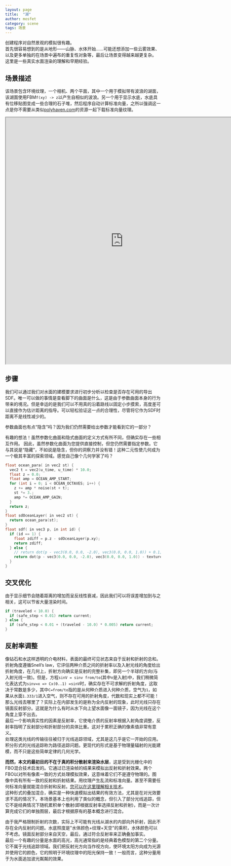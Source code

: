 ```yaml
---
layout: page
title:  "湖"
author: mosfet
category: scene
tags: 场景
---
```

创建程序对自然景观的模拟很有趣。  
首先很容易想到的是从地形——山脉、水体开始……可能还想添加一些云雾效果、以及更多单独的在场景中遍布的重复性对象等，最后让场景变得越来越更复杂。  
这里是一些真实水面渲染的理解和早期经验。  

## 场景描述
该场景包含环境纹理，一个相机、两个平面，其中一个用于模拟带有波浪的湖面，该湖面使用FBM`f(xy) -> z`以产生自相似的波浪。另一个用于显示水底，水底具有位移贴图变成一些合理的石子堆，然后程序自动计算标准向量，之所以强调这一点是你不需要从类似[polyhaven.com](https://polyhaven.com/textures)的资源一起下载标准向量纹理。  

<iframe src="https://editor.p5js.org/mosfet-archive/full/3ZQ76doA9" width="760" height="800" class="x la dspln dsplb-md"></iframe>

## 步骤
我们可以通过我们对水面的建模要求进行初步分析以检查是否存在可用的导出SDF。唯一可以做的事情是查看脚下的曲面是什么，这是由于参数曲面本身的行为带来的境况。但是幸运的是我们可以不用真的沿着路线以固定小步摸索，高度差可以直接作为估计距离的指导。可以轻松验证这一点的合理性，尽管将它作为SDF时距离不是线性减少的。  

<div class="x la bdl2 pdl2 sk bg-gunmetal05 tx-antiqueRuby1">
<p>
参数曲面也有点“隐含”吗？因为我们仍然需要给出参数才能看到它的一部分？  
</p>

<p>
有趣的想法！虽然参数化曲面和隐式曲面的定义方式有所不同，但确实存在一些相互作用。
因此，虽然参数化曲面为您提供直接控制，但您仍然需要指定参数。它与其说是“隐藏”，不如说是隐含，但你的洞察力并没有错！这种二元性使几何成为一个极其丰富的探索领域。感觉自己像个几何学家了吗？
</p>
</div>

```cpp
float ocean_para( in vec2 st) {
  vec2 t = vec2(u_time, u_time) * 10.0;
  float z = 0.0;
  float amp = OCEAN_AMP_START;
  for (int i = 0; i < OCEAN_OCTAVES; i++) {
    z += amp * noise(st + t);
    st *= 3.;
    amp *= OCEAN_AMP_GAIN;
  }
  return z;
}
float sdOceanLayer( in vec2 st) {
  return ocean_para(st);
}
float sdf( in vec3 p, in int id) {
  if (id == 1) {
    float zdiff = p.z - sdOceanLayer(p.xy);
    return zdiff;
  } else {
    // return dot(p - vec3(0.0, 0.0, -2.0), vec3(0.0, 0.0, 1.0)) + 0.1;
    return dot(p - vec3(0.0, 0.0, -2.0), vec3(0.0, 0.0, 1.0)) - textureLoad(p, 2).x;
  }
}
```

## 交叉优化
由于显示细节会随着距离的增加而呈反线性衰减，因此我们可以将误差增加到与之相关，这可以节省大量渲染时间。
```cpp
if (traveled < 10.0) {
  if (safe_step < 0.01) return current;
} else {
  if (safe_step < 0.01 + (traveled - 10.0) * 0.005) return current;
}
```

## 反射率调整
像钻石和水这样透明的介电材料，表面的最终可见状态来自于反射和折射的总和。折射角度遵循Snell’s law，它评估两种介质之间的折射率以及入射光线的角度给出折射角度，在几何上，折射方向确实是反射的完整补集，即另一个半球的方向(与入射光线一致)。但是，方程`sinV = sinv from/to`(其中v是入射)中，我们稍微简化表达式为`sinv=x => Cx(0..1) =sinV`时，确实存在不可求解的折射角度，这取决于常数是多少，其中`C=from/to`指的是从何种介质进入何种介质，空气为`1`，如果从水面`1.333/1`进入空气，则不存在可用的折射角度，代数和现实上都不可能！那么光线去哪里了？实际上在内部发生的是称为全内反射的现象，此时光线只存在镜面反射部分。这就是为什么有时从水下向上望水面像一面镜子，因为光线在这个角度上穿不出去。  
最后一个影响真实性的因素是反射率，它使电介质的反射率根据入射角度调整，反射率指明了反射部分和折射部分的具体比重。这对于累积正确的像素值非常有意义。    
处理这类光线的传输往往被归于光线追踪领域，尤其是这几乎是它一开始的应用。积分形式的光线追踪称为路径追踪问题。更现代的形式是基于物理量辐射的光能建模，而不只是这些简单定律的几何光学。  

**而然，本文的最初目的不在于真的积分散射来渲染水层**，这是受到光栅化中的FBO混合技术启发的。它通过已渲染帧的结果来模拟出反射和折射效果。两个FBO以对所有像素一致的方式处理模拟效果，这意味着它们不是遵守物理的。图像中具有所有一致的反射和折射结果。用纹理产生乱流和标准向量。甚至不需要任何标准向量就能混合折射和反射。[您可以在这里理解相关技术](https://www.youtube.com/watch?v=LgnLB07HDSw&t=69s)。  
这种形式的叠加混合，确实是一种快速模拟出结果的有效方法，尤其是在对光效要求不高的情况下。本场景基本上也利用了类似的概念，但引入了部分光线追踪，但它不是经典情况下随机累积单个散射(即根据反射率选择反射和折射)，而是一次计算完成它们的单独图层，最后才根据原有的基本概念进行混合。  

由于我严格限制折射的次数，实际上不可能有光线从湖水的内部向外折射，因此不存在全内反射的问题。水底照度是"水体颜色+纹理+天空"的乘积，水体颜色可以不考虑。镜面反射部分来自天空，最后，通过符合反射率来正确叠加事实。  
最后一个有趣的分量是水面的高光，高光通常指的是经典着色模型的第二个分量。它不属于光线追踪领域。我们把反射光方向当作视方向，使环境太阳方向成为光源并使用它的颜色，它的照明于环境纹理中的阳光保持一致！一般而言，这种分量用于为水面追加波光粼粼的效果。  